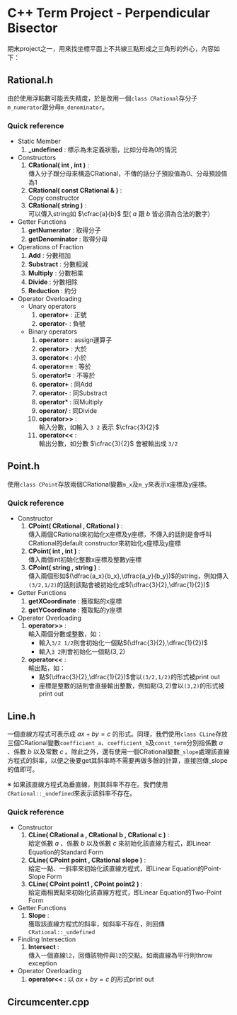 # C++ Term Project - Perpendicular Bisector
期末project之一，用來找坐標平面上不共線三點形成之三角形的外心，內容如下：

## Rational.h
由於使用浮點數可能丟失精度，於是改用一個`class CRational`存分子`m_numerator`跟分母`m_denominator`。
### Quick reference
- Static Member 
    1. **\_undefined** : 標示為未定義狀態，比如分母為0的情況
- Constructors 
    1. **CRational( int , int )** :  
        傳入分子跟分母來構造CRational，不傳的話分子預設值為0、分母預設值為1
    2. **CRational( const CRational & )** :  
        Copy constructor
    3. **CRational( string )** :  
        可以傳入string如 $\cfrac{a}{b}$ 型(  $a$ 跟 $b$ 皆必須為合法的數字）
- Getter Functions
    1. **getNumerator** :  取得分子
    2. **getDenominator** :  取得分母
- Operations of Fraction
    1. **Add** :  分數相加
    2. **Substract** :  分數相減
    3. **Multiply** :  分數相乘
    4. **Divide** :  分數相除
    5. **Reduction** :  約分
- Operator Overloading 
    - Unary operators
        1. **operator+** : 正號
        2. **operator-** : 負號
    - Binary operators
        1. **operator=** : assign運算子 
        2. **operator>** : 大於
        3. **operator<** : 小於
        4. **operator==** : 等於
        5. **operator!=** : 不等於
        6. **operator+** : 同Add
        7. **operator-** : 同Substract
        8. **operator*** : 同Multiply
        9. **operator/** : 同Divide
        11. **operator>>** :  
            輸入分數，如輸入 `3 2` 表示 $\cfrac{3}{2}$
        12. **operator<<** :  
            輸出分數，如分數 $\cfrac{3}{2}$ 會被輸出成 `3/2`
## Point.h
使用`class CPoint`存放兩個CRational變數`m_x`及`m_y`來表示x座標及y座標。
### Quick reference
- Constructor
    1. **CPoint( CRational , CRational )** :  
        傳入兩個CRational來初始化x座標及y座標，不傳入的話則是會呼叫CRational的default constructor來初始化x座標及y座標
    2. **CPoint( int , int )** :  
        傳入兩個int初始化整數x座標及整數y座標
    3. **CPoint( string , string )** :  
        傳入兩個形如$(\dfrac{a_x}{b_x},\dfrac{a_y}{b_y})$的string，例如傳入`(3/2,1/2)`的話則該點會被初始化成$(\dfrac{3}{2},\dfrac{1}{2})$
- Getter Functions
    1. **getXCoordinate** : 獲取點的x座標
    2. **getYCoordinate** : 獲取點的y座標
- Operator Overloading
    1. **operator>>** :  
        輸入兩個分數或整數，如：
        - 輸入`3/2 1/2`則會初始化一個點$(\dfrac{3}{2},\dfrac{1}{2})$
        - 輸入`3 2`則會初始化一個點$({3},{2})$
    2. **operator<<** :  
        輸出點，如：
        - 點$(\dfrac{3}{2},\dfrac{1}{2})$會以`(3/2,1/2)`的形式被print out
        - 座標是整數的話則會直接輸出整數，例如點$(3,2)$會以`(3,2)`的形式被print out
## Line.h
一個直線方程式可表示成 $ax+by=c$ 的形式。同理，我們使用`class CLine`存放三個CRational變數`coefficient_a`、`coefficient_b`及`const_term`分別指係數 $a$ 、係數 $b$ 以及常數 $c$ 。除此之外，還有使用一個CRational變數`_slope`處理該直線方程式的斜率，以便之後要get其斜率時不需要再做多餘的計算，直接回傳_slope的值即可。  

※ 如果該直線方程式為垂直線，則其斜率不存在。我們使用`CRational::_undefined`來表示該斜率不存在。
### Quick reference
- Constructor
    1. **CLine( CRational a , CRational b , CRational c )** :  
        給定係數 $a$ 、係數 $b$ 以及係數 $c$ 來初始化該直線方程式，即Linear Equation的Standard Form
    2. **CLine( CPoint point , CRational slope )** :  
        給定一點、一斜率來初始化該直線方程式，即Linear Equation的Point-Slope Form
    3. **CLine( CPoint point1 , CPoint point2 )** :  
        給定兩相異點來初始化該直線方程式，即Linear Equation的Two-Point Form
- Getter Functions
    1. **Slope** :  
        獲取該直線方程式的斜率，如斜率不存在，則回傳 `CRational::_undefined`
- Finding Intersection
    1. **Intersect** :  
        傳入一個直線`l2`，回傳該物件與`l2`的交點。如兩直線為平行則throw exception
- Operator Overloading
    1. **operator<<** : 以 $ax+by=c$ 的形式print out
## Circumcenter.cpp
